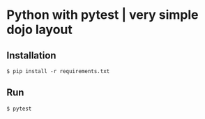 # Python with pytest | very simple dojo layout

## Installation

```
$ pip install -r requirements.txt
```

## Run

```
$ pytest
```
